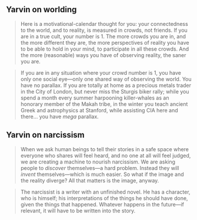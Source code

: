 ## Yarvin on worlding

> Here is a motivational-calendar thought for you: your connectedness to the world, and to reality, is measured in crowds, not friends. If you are in a true cult, your number is 1. The more crowds you are in, and the more different they are, the more perspectives of reality you have to be able to hold in your mind, to participate in all these crowds. And the more (reasonable) ways you have of observing reality, the saner you are.

> If you are in any situation where your crowd number is 1, you have only one social eye—only one shared way of observing the world. You have no parallax. If you are totally at home as a precious metals trader in the City of London, but never miss the Sturgis biker rally; while you spend a month every summer harpooning killer-whales as an honorary member of the Makah tribe, in the winter you teach ancient Greek and astrophysics at Stanford, while assisting CIA here and there… you have _mega_ parallax.

## Yarvin on narcissism

> When we ask human beings to tell their stories in a safe space where everyone who shares will feel heard, and no one at all will feel judged, we are creating a machine to nourish narcissism. We are asking people to _discover_ themselves—a hard problem. Instead they will _invent_ themselves—which is much easier. So what if the image and the reality diverge? All that matters is the image, anyway.

> The narcissist is a writer with an unfinished novel. He has a character, who is himself; his interpretations of the things he should have done, given the things that happened. Whatever happens in the future—if relevant, it will have to be written into the story.